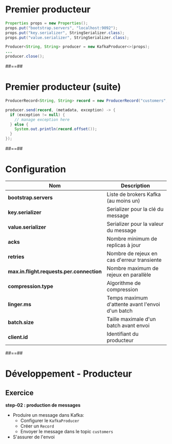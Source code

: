 <!-- .slide: class="with-code" -->

# Premier producteur

```java
Properties props = new Properties();
props.put("bootstrap.servers", "localhost:9092");
props.put("key.serializer", StringSerializer.class);
props.put("value.serializer", StringSerializer.class);

Producer<String, String> producer = new KafkaProducer<>(props);
...
producer.close();
```

<!-- .element: class="big-code" -->

##==##
<!-- .slide: class="with-code" -->

# Premier producteur (suite)

```java
ProducerRecord<String, String> record = new ProducerRecord("customers", "1", "...");

producer.send(record, (metadata, exception) -> {
  if (exception != null) {
    // manage exception here
  } else {
    System.out.println(record.offset());
  }
});
```

<!-- .element: class="big-code" -->

##==##
<!-- .slide: -->

# Configuration

| Nom | Description |
| --- | ----------- |
| **bootstrap.servers** | Liste de brokers Kafka (au moins un) |
| **key.serializer** | Serializer pour la clé du message |
| **value.serializer** | Serializer pour la valeur du message |
| **acks** | Nombre minimum de replicas à jour |
| **retries** | Nombre de rejeux en cas d'erreur transiente |
| **max.in.flight.requests.per.connection** | Nombre maximum de rejeux en parallèle |
| **compression.type** | Algorithme de compression |
| **linger.ms** | Temps maximum d'attente avant l'envoi d'un batch |
| **batch.size** | Taille maximale d'un batch avant envoi |
| **client.id** | Identifiant du producteur |

##==##
<!-- .slide: class="exercice" -->

# Développement - Producteur

## Exercice

**step-02 : production de messages**

* Produire un message dans Kafka:
  * Configurer le `KafkaProducer`
  * Créer un `Record`
  * Envoyer le message dans le topic `customers`
* S'assurer de l'envoi
